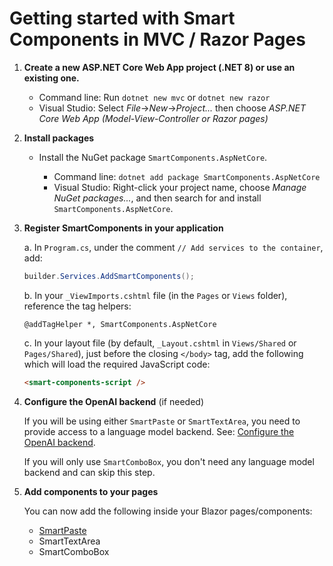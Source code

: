 # Getting started with Smart Components in MVC / Razor Pages

1. **Create a new ASP.NET Core Web App project (.NET 8) or use an existing one.**

   * Command line: Run `dotnet new mvc` or `dotnet new razor`
   * Visual Studio: Select *File*->*New*->*Project...* then choose *ASP.NET Core Web App (Model-View-Controller or Razor pages)*

1. **Install packages**

   * Install the NuGet package `SmartComponents.AspNetCore`.

     * Command line: `dotnet add package SmartComponents.AspNetCore`
     * Visual Studio: Right-click your project name, choose *Manage NuGet packages...*, and then search for and install `SmartComponents.AspNetCore`.

1. **Register SmartComponents in your application**

   a. In `Program.cs`, under the comment `// Add services to the container`, add:

   ```cs
   builder.Services.AddSmartComponents();
   ```

   b. In your `_ViewImports.cshtml` file (in the `Pages` or `Views` folder), reference the tag helpers:

   ```cshtml
   @addTagHelper *, SmartComponents.AspNetCore
   ```

   c. In your layout file (by default, `_Layout.cshtml` in `Views/Shared` or `Pages/Shared`), just before the closing `</body>` tag, add the following which will load the required JavaScript code:

   ```html
   <smart-components-script />
   ```

1. **Configure the OpenAI backend** (if needed)

   If you will be using either `SmartPaste` or `SmartTextArea`, you need to provide access to a language model backend. See: [Configure the OpenAI backend](configure-openai-backend.md).
   
   If you will only use `SmartComboBox`, you don't need any language model backend and can skip this step.

1. **Add components to your pages**

   You can now add the following inside your Blazor pages/components:

   * [SmartPaste](smart-paste.md)
   * SmartTextArea
   * SmartComboBox

